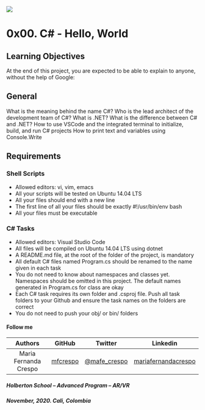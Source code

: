 ![](https://images.app.goo.gl/RGojvjiefyoG7qrx6)

# 0x00. C# - Hello, World

## Learning Objectives
At the end of this project, you are expected to be able to explain to anyone, without the help of Google:

## General
What is the meaning behind the name C#?
Who is the lead architect of the development team of C#?
What is .NET?
What is the difference between C# and .NET?
How to use VSCode and the integrated terminal to initialize, build, and run C# projects
How to print text and variables using Console.Write

## Requirements

### Shell Scripts
* Allowed editors: vi, vim, emacs
* All your scripts will be tested on Ubuntu 14.04 LTS
* All your files should end with a new line
* The first line of all your files should be exactly #!/usr/bin/env bash
* All your files must be executable

### C# Tasks
* Allowed editors: Visual Studio Code
* All files will be compiled on Ubuntu 14.04 LTS using dotnet
* A README.md file, at the root of the folder of the project, is mandatory
* All default C# files named Program.cs should be renamed to the name given in each task
* You do not need to know about namespaces and classes yet. Namespaces should be omitted in this project. The default names generated in Program.cs for class are okay
* Each C# task requires its own folder and .csproj file. Push all task folders to your Github and ensure the task names on the folders are correct
* You do not need to push your obj/ or bin/ folders

#### Follow me

| Authors | GitHub | Twitter | Linkedin |
| :---: | :---: | :---: | :---: |
| Maria Fernanda Crespo | [mfcrespo](https://github.com/mfcrespo) | [@mafe_crespo](https://twitter.com/mafe_crespo) | [mariafernandacrespo](https://www.linkedin.com/in/mariafernandacrespo) |


##### Holberton School – Advanced Program – AR/VR
##### November, 2020. Cali, Colombia
